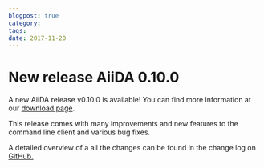 ```yaml
---
blogpost: true
category:
tags:
date: 2017-11-20
---
```


# New release AiiDA 0.10.0

A new AiiDA release v0.10.0 is available! You can find more information at our [download page](http://www.aiida.net/download/).

This release comes with many improvements and new features to the command line client and various bug fixes.

A detailed overview of a all the changes can be found in the change log on [GitHub.](https://github.com/aiidateam/aiida_core/blob/v0.10.0/CHANGELOG.md)
